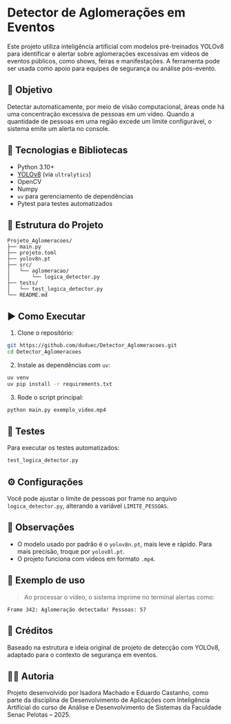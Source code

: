 # Detector de Aglomerações em Eventos

Este projeto utiliza inteligência artificial com modelos pré-treinados YOLOv8 para identificar e alertar sobre aglomerações excessivas em vídeos de eventos públicos, como shows, feiras e manifestações. A ferramenta pode ser usada como apoio para equipes de segurança ou análise pós-evento.

## 🎯 Objetivo

Detectar automaticamente, por meio de visão computacional, áreas onde há uma concentração excessiva de pessoas em um vídeo. Quando a quantidade de pessoas em uma região excede um limite configurável, o sistema emite um alerta no console.

## 🚀 Tecnologias e Bibliotecas

- Python 3.10+
- [YOLOv8](https://github.com/ultralytics/ultralytics) (via `ultralytics`)
- OpenCV
- Numpy
- `uv` para gerenciamento de dependências
- Pytest para testes automatizados

## 📁 Estrutura do Projeto

```
Projeto_Aglomeracoes/
├── main.py
├── projeto.toml
├── yolov8n.pt
├── src/
│   └── aglomeracao/
│       └── logica_detector.py
├── tests/
│   └── test_logica_detector.py
└── README.md
```

## ▶️ Como Executar

1. Clone o repositório:

```bash
git https://github.com/duduec/Detector_Aglomeracoes.git
cd Detector_Aglomeracoes
```

2. Instale as dependências com `uv`:

```bash
uv venv
uv pip install -r requirements.txt
```

3. Rode o script principal:

```bash
python main.py exemplo_video.mp4
```

## 🧪 Testes

Para executar os testes automatizados:

```bash
test_logica_detector.py
```

## ⚙️ Configurações

Você pode ajustar o limite de pessoas por frame no arquivo `logica_detector.py`, alterando a variável `LIMITE_PESSOAS`.

## 📌 Observações

- O modelo usado por padrão é o `yolov8n.pt`, mais leve e rápido. Para mais precisão, troque por `yolov8l.pt`.
- O projeto funciona com vídeos em formato `.mp4`.

## 📸 Exemplo de uso

> Ao processar o vídeo, o sistema imprime no terminal alertas como:

```
Frame 342: Aglomeração detectada! Pessoas: 57
```

## 🧠 Créditos

Baseado na estrutura e ideia original de projeto de detecção com YOLOv8, adaptado para o contexto de segurança em eventos.

## 👩‍💻 Autoria

Projeto desenvolvido por Isadora Machado e Eduardo Castanho, como parte da disciplina de Desenvolvimento de Aplicações com Inteligência Artificial do curso de Análise e Desenvolvimento de Sistemas da Faculdade Senac Pelotas – 2025.